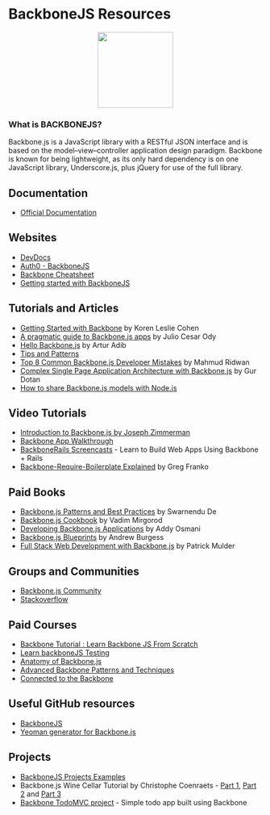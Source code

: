 # BackboneJS Resources

<div align="center">
	<code><img height="150" src="https://backbonejs.org/docs/images/backbone.png"></code>
</div>

### What is BACKBONEJS?

Backbone.js is a JavaScript library with a RESTful JSON interface and is based on the model–view–controller application design paradigm. Backbone is known for being lightweight, as its only hard dependency is on one JavaScript library, Underscore.js, plus jQuery for use of the full library.

## Documentation

* [Official Documentation](https://backbonejs.org/#Getting-started)

## Websites

* [DevDocs](https://devdocs.io/backbone/)
* [Auth0 - BackboneJS](https://auth0.com/blog/backbonejs-getting-started/)
* [Backbone Cheatsheet](https://devhints.io/backbone)
* [Getting started with BackboneJS](https://dzone.com/articles/backbonejs-getting-started)


## Tutorials and Articles

- [Getting Started with Backbone](http://www.korenlc.com/backbone-js-tutorial-getting-started-with-backbone/) by Koren Leslie Cohen
- [A pragmatic guide to Backbone.js apps](http://pragmatic-backbone.com/) by Julio Cesar Ody
- [Hello Backbone.js](http://jasongiedymin.github.io/hello-backbonejs/) by Artur Adib
- [Tips and Patterns](https://www.smashingmagazine.com/2013/08/backbone-js-tips-patterns/)
- [Top 8 Common Backbone.js Developer Mistakes](http://www.toptal.com/backbone-js/top-8-common-backbone-js-developer-mistakes) by Mahmud Ridwan
- [Complex Single Page Application Architecture with Backbone.js](http://blog.soom.la/2013/10/complex-single-page-application.html) by Gur Dotan
- [How to share Backbone.js models with Node.js](http://amirmalik.net/2010/11/27/how-to-share-backbonejs-models-with-nodejs)

## Video Tutorials
* [Introduction to Backbone.js by Joseph Zimmerman](https://www.youtube.com/playlist?list=PLCE344BDBD8FAC282)
* [Backbone App Walkthrough](https://www.youtube.com/playlist?list=PL0C57F698BD4766B1) 
* [BackboneRails Screencasts](http://www.backbonerails.com/) - Learn to Build Web Apps Using Backbone + Rails
* [Backbone-Require-Boilerplate Explained](http://gregfranko.com/blog/backbone-require-boilerplate-explained/) by Greg Franko

## Paid Books
* [Backbone.js Patterns and Best Practices](http://www.amazon.com/dp/1783283572) by Swarnendu De
* [Backbone.js Cookbook](http://www.amazon.com/dp/1782162720/) by Vadim Mirgorod
* [Developing Backbone.js Applications](http://addyosmani.github.io/backbone-fundamentals/) by Addy Osmani
* [Backbone.js Blueprints](http://www.amazon.com/dp/1783286997/) by Andrew Burgess
* [Full Stack Web Development with Backbone.js](http://shop.oreilly.com/product/0636920030799.do) by Patrick Mulder

## Groups and Communities

* [Backbone.js Community](https://www.reddit.com/r/backbonejs/)
* [Stackoverflow](https://stackoverflow.com/questions/tagged/backbone.js)

## Paid Courses

* [Backbone Tutorial : Learn Backbone JS From Scratch](https://www.udemy.com/course/backbonejs-tutorial/)
* [Learn backboneJS Testing](https://www.udemy.com/course/learning-backbonejs-testing/)
* [Anatomy of Backbone.js](https://www.codeschool.com/courses/anatomy-of-backbone-js)
* [Advanced Backbone Patterns and Techniques](http://code.tutsplus.com/courses/advanced-backbone-patterns-and-techniques)
* [Connected to the Backbone](http://code.tutsplus.com/courses/connected-to-the-backbone)

## Useful GitHub resources

* [BackboneJS](https://github.com/jashkenas/backbone)
* [Yeoman generator for Backbone.js](https://github.com/yeoman/generator-backbone)

## Projects

* [BackboneJS Projects Examples](https://backbonejs.org/#examples)
* Backbone.js Wine Cellar Tutorial by Christophe Coenraets - [Part 1](http://coenraets.org/blog/2011/12/backbone-js-wine-cellar-tutorial-part-1-getting-started/), [Part 2](http://coenraets.org/blog/2011/12/backbone-js-wine-cellar-tutorial-part-2-crud/) and [Part 3](http://coenraets.org/blog/2011/12/backbone-js-wine-cellar-tutorial-part-3-deep-linking-and-application-states/)
* [Backbone TodoMVC project](http://todomvc.com/examples/backbone/) - Simple todo app built using Backbone 

